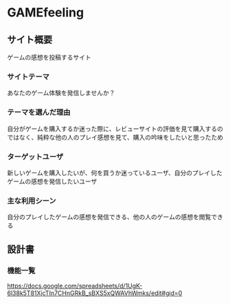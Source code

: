 # GAMEfeeling

## サイト概要
ゲームの感想を投稿するサイト

### サイトテーマ
あなたのゲーム体験を発信しませんか？

### テーマを選んだ理由
自分がゲームを購入するか迷った際に、レビューサイトの評価を見て購入するのではなく、純粋な他の人のプレイ感想を見て、購入の吟味をしたいと思ったため

### ターゲットユーザ
新しいゲームを購入したいが、何を買うか迷っているユーザ、自分のプレイしたゲームの感想を発信したいユーザ

### 主な利用シーン
自分のプレイしたゲームの感想を発信できる、他の人のゲームの感想を閲覧できる

## 設計書

### 機能一覧
<https://docs.google.com/spreadsheets/d/1UgK-6l38k5T81XjcTIn7CHnGRkB_sBXS5xQWAVhWmks/edit#gid=0>


